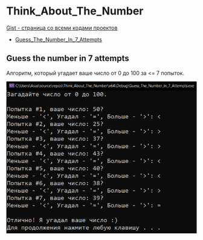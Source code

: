 # Think_About_The_Number

<a href="https://gist.github.com/SlavikArt/2809ffa21a27c9022f496ea2715a0708">Gist - страница со всеми кодами проектов</a>

* [Guess_The_Number_In_7_Attempts](Guess_The_Number_In_7_Attempts)

<p align="center">
    <h2>Guess the number in 7 attempts</h2>
    <p>Алгоритм, который угадает ваше число от 0 до 100 за <= 7 попыток.</p>
    <img src="images/Guess_The_Number_In_7_Attempts.png">
</p>